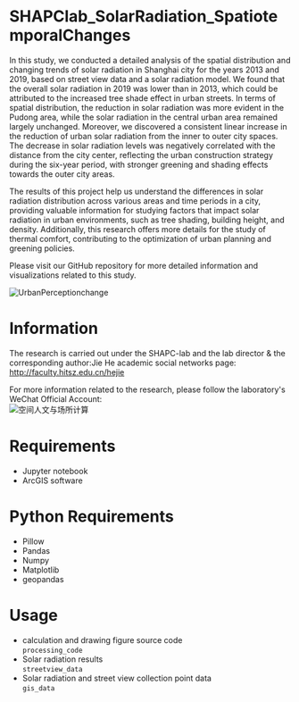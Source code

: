 # SHAPClab_SolarRadiation_SpatiotemporalChanges
In this study, we conducted a detailed analysis of the spatial distribution and changing trends of solar radiation in Shanghai city for the years 2013 and 2019, based on street view data and a solar radiation model. We found that the overall solar radiation in 2019 was lower than in 2013, which could be attributed to the increased tree shade effect in urban streets. In terms of spatial distribution, the reduction in solar radiation was more evident in the Pudong area, while the solar radiation in the central urban area remained largely unchanged. Moreover, we discovered a consistent linear increase in the reduction of urban solar radiation from the inner to outer city spaces. The decrease in solar radiation levels was negatively correlated with the distance from the city center, reflecting the urban construction strategy during the six-year period, with stronger greening and shading effects towards the outer city areas.

The results of this project help us understand the differences in solar radiation distribution across various areas and time periods in a city, providing valuable information for studying factors that impact solar radiation in urban environments, such as tree shading, building height, and density. Additionally, this research offers more details for the study of thermal comfort, contributing to the optimization of urban planning and greening policies.

Please visit our GitHub repository for more detailed information and visualizations related to this study.

![UrbanPerceptionchange](http://m.qpic.cn/psc?/V51wK6B50SnpHF0Ql90V120XkX2YMvAu/bqQfVz5yrrGYSXMvKr.cqb6HpIghOW*br1w6Cnu4aKUIliaBnuR.A4K0DhhDVrMo1e09*L4wQ2m2OaouK*87rnmi9BXaZkZTMO9WnhaZFYo!/b&bo=hwdABocHQAYBByA!&rf=viewer_4 "UrbanPerceptionchange")
# Information
The research is carried out under the SHAPC-lab and the lab director & the corresponding author:Jie He academic social networks page:<br>
http://faculty.hitsz.edu.cn/hejie

For more information related to the research, please follow the laboratory's WeChat Official Account:<br>
![空间人文与场所计算](http://faculty.hitsz.edu.cn/ueditor/jsp/upload/image/20211206/1638770351934059707.jpeg "空间人文与场所计算")
# Requirements
- Jupyter notebook
- ArcGIS software
# Python Requirements
- Pillow
- Pandas
- Numpy
- Matplotlib
- geopandas
# Usage
- calculation and drawing figure source code<br>
`processing_code`<br>
- Solar radiation results<br>
`streetview_data`<br>
- Solar radiation and street view collection point data<br>
`gis_data`<br>
